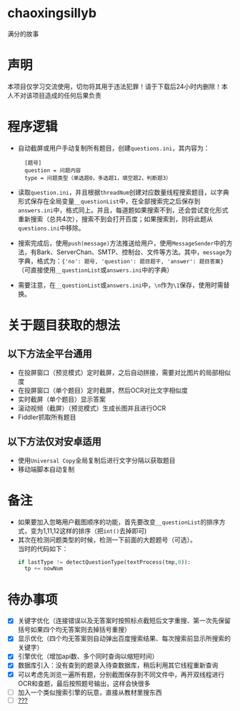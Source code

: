 # chaoxingsillyb
满分的故事

# 声明
本项目仅学习交流使用，切勿将其用于违法犯罪！请于下载后24小时内删除！本人不对该项目造成的任何后果负责


# 程序逻辑
- 自动截屏或用户手动复制所有题目，创建`questions.ini`，其内容为：  

        [题号]
        question = 问题内容
        type = 问题类型（单选题0，多选题1，填空题2，判断题3）
        
- 读取`question.ini`，并且根据`threadNum`创建对应数量线程搜索题目，以字典形式保存在全局变量`__questionList`中，在全部搜索完之后保存到`answers.ini`中，格式同上。并且，每道题如果搜索不到，还会尝试变化形式重新搜索（总共4次），搜索不到会打开百度；如果搜索到，则将此题从`questions.ini`中移除。
- 搜索完成后，使用`push(message)`方法推送给用户，使用`MessageSender`中的方法，有Bark、ServerChan、SMTP、控制台、文件等方法。其中，`message`为字典，格式为：`{'no': 题号, 'question': 题目题干, 'answer': 题目答案}`（可直接使用`__questionList`或`answers.ini`中的字典）
- 需要注意，在`__questionList`或`answers.ini`中，`\n`作为`\1`保存，使用时需替换。

# 关于题目获取的想法
## 以下方法全平台通用
- 在投屏窗口（预览模式）定时截屏，之后自动拼接，需要对比图片的局部相似度
- 在投屏窗口（单个题目）定时截屏，然后OCR对比文字相似度
- 实时截屏（单个题目）显示答案
- 滚动视频（截屏）（预览模式）生成长图并且进行OCR
- Fiddler抓取所有题目
## 以下方法仅对安卓适用
- 使用`Universal Copy`全局复制后进行文字分隔以获取题目
- 移动端脚本自动复制

# 备注
- 如果要加入忽略用户截图顺序的功能，首先要改变`__questionList`的排序方式，变为1,11,12这样的排序（把`int()`去掉即可)
- 其次在检测问题类型的时候，检测一下前面的大题题号（可选）。  
当时的代码如下：
  ```python
  if lastType != detectQuestionType(textProcess(tmp,0)):
    tp += nowNum
  ```

# 待办事项
- [X] 关键字优化（连接错误以及无答案时按照标点截短后文字重搜、第一次先保留括号如果四个均无答案则去掉括号重搜）
- [X] 显示优化（四个均无答案则自动弹出百度搜索结果、每次搜索前显示所搜索的关键字）
- [X] 引擎优化（增加api数、多个同时查询以缩短时间）
- [X] 数据库引入：没有查到的题录入待查数据库，稍后利用其它线程重新查询
- [X] 可以考虑先浏览一遍所有题，分别截图保存到不同文件中，再开双线程进行OCR和查题，最后按照题号输出，这样会快很多
- [ ] 加入一个类似搜索引擎的玩意，直接从教材里搜东西
- [ ] [???](https://github.com/nrn/universal-copy)
